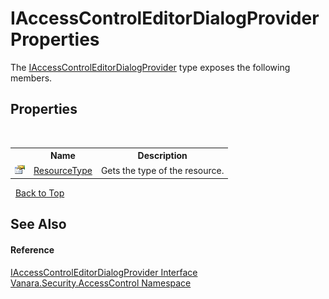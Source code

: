 # IAccessControlEditorDialogProvider Properties
 

The <a href="b76ffe76-019b-b7fb-1534-589792e3b4a8">IAccessControlEditorDialogProvider</a> type exposes the following members.


## Properties
&nbsp;<table><tr><th></th><th>Name</th><th>Description</th></tr><tr><td>![Public property](media/pubproperty.gif "Public property")</td><td><a href="19cf1cce-439a-2298-f3b9-dfb9376ecf1a">ResourceType</a></td><td>
Gets the type of the resource.</td></tr></table>&nbsp;
<a href="#iaccesscontroleditordialogprovider-properties">Back to Top</a>

## See Also


#### Reference
<a href="b76ffe76-019b-b7fb-1534-589792e3b4a8">IAccessControlEditorDialogProvider Interface</a><br /><a href="62a937f8-234b-6e15-2f22-272a8ae206a7">Vanara.Security.AccessControl Namespace</a><br />